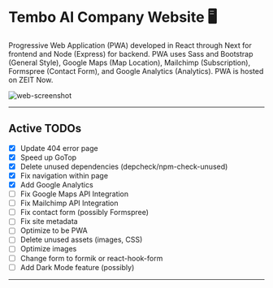 # Tembo AI Company Website :desktop_computer:

Progressive Web Application (PWA) developed in React through Next for frontend and Node (Express) for backend. PWA uses Sass and Bootstrap (General Style), Google Maps (Map Location), Mailchimp (Subscription), Formspree (Contact Form), and Google Analytics (Analytics). PWA is hosted on ZEIT Now.

![web-screenshot](https://user-images.githubusercontent.com/50670255/73226909-a8dca900-413f-11ea-8669-95ecdb20ac38.png)

---

## Active TODOs

- [x] Update 404 error page
- [x] Speed up GoTop
- [x] Delete unused dependencies (depcheck/npm-check-unused)
- [x] Fix navigation within page
- [x] Add Google Analytics
- [ ] Fix Google Maps API Integration
- [ ] Fix Mailchimp API Integration
- [ ] Fix contact form (possibly Formspree)
- [ ] Fix site metadata
- [ ] Optimize to be PWA
- [ ] Delete unused assets (images, CSS)
- [ ] Optimize images
- [ ] Change form to formik or react-hook-form
- [ ] Add Dark Mode feature (possibly)

---
